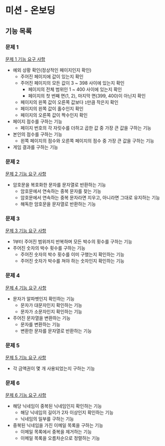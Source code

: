 # 미션 - 온보딩

## 기능 목록

### 문제 1

[문제 1 기능 요구 사항](./docs/PROBLEM1.md)

- 예외 상황 확인(정상적인 페이지인지 확인)
    - 주어진 페이지에 값이 있는지 확인
    - 주어진 페이지의 모든 값이 3 ~ 398 사이에 있는지 확인
      - 페이지의 전체 범위인 1 ~ 400 사이에 있는지 확인
      - 페이지의 첫 번째 면(1, 2), 마지막 면(399, 400)이 아닌지 확인
    - 페이지의 왼쪽 값이 오른쪽 값보다 `1`만큼 작은지 확인
    - 페이지의 왼쪽 값이 홀수인지 확인
    - 페이지의 오른쪽 값이 짝수인지 확인
- 페이지 점수를 구하는 기능
  - 페이지 번호의 각 자릿수를 더하고 곱한 값 중 가장 큰 값을 구하는 기능
- 본인의 점수를 구하는 기능
  - 왼쪽 페이지의 점수와 오른쪽 페이지의 점수 중 가장 큰 값을 구하는 기능
- 게임 결과를 구하는 기능

### 문제 2

[문제 2 기능 요구 사항](./docs/PROBLEM2.md)

- 암호문을 복호화한 문자를 문자열로 반환하는 기능
    - 암호문에서 연속하는 중복 문자를 찾는 기능
    - 암호문에서 연속하는 중복 문자라면 지우고, 아니라면 그대로 유지하는 기능
    - 해독한 암호문을 문자열로 반환하는 기능

### 문제 3

[문제 3 기능 요구 사항](./docs/PROBLEM3.md)

- 1부터 주어진 범위까지 반복하며 모든 박수의 횟수를 구하는 기능
- 주어진 숫자의 박수 횟수를 구하는 기능
  - 주어진 숫자의 박수 횟수를 이미 구했는지 확인하는 기능
  - 주어진 숫자가 박수를 쳐야 하는 숫자인지 확인하는 기능

### 문제 4

[문제 4 기능 요구 사항](./docs/PROBLEM4.md)

- 문자가 알파벳인지 확인하는 기능
  - 문자가 대문자인지 확인하는 기능
  - 문자가 소문자인지 확인하는 기능
- 주어진 문자열을 변환하는 기능
  - 문자를 변환하는 기능
  - 변환한 문자를 문자열로 반환하는 기능

### 문제 5

[문제 5 기능 요구 사항](./docs/PROBLEM5.md)

- 각 금액권이 몇 개 사용되었는지 구하는 기능

### 문제 6

[문제 6 기능 요구 사항](./docs/PROBLEM6.md)

- 해당 닉네임이 중복된 닉네임인지 확인하는 기능
  - 해당 닉네임의 길이가 2자 이상인지 확인하는 기능
  - 닉네임의 일부를 구하는 기능
- 중복된 닉네임을 가진 이메일 목록을 구하는 기능
  - 이메일 목록에서 중복을 제거하는 기능
  - 이메일 목록을 오름차순으로 정렬하는 기능